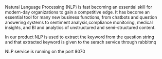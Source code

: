 Natural Language Processing (NLP) is fast becoming an essential skill for modern-day organizations to gain a competitive edge.
It has become an essential tool for many new business functions, from chatbots and question answering systems to 
sentiment analysis,compliance monitoring, medical insights,
and BI and analytics of unstructured and semi-structured content.

In our product NLP is used to extract the keyword from the question string and that extracted keyword is 
given to the serach service through rabbitmq

NLP service is running on the port 8070

